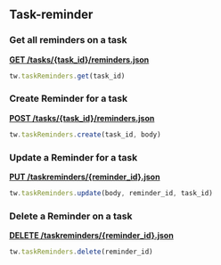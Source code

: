 ## Task-reminder

### Get all reminders on a task

[**GET /tasks/{task_id}/reminders.json**](https://developer.teamwork.com/projects/task-reminders/get-all-reminders-on-a-task)

```js
tw.taskReminders.get(task_id)
```

### Create Reminder for a task

[**POST /tasks/{task_id}/reminders.json**](https://developer.teamwork.com/projects/task-reminders/create-a-reminder-on-a-task)

```js
tw.taskReminders.create(task_id, body)
```

### Update a Reminder for a task

[**PUT /taskreminders/{reminder_id}.json**](https://developer.teamwork.com/projects/task-reminders/update-an-existing-reminder-on-a-task)

```js
tw.taskReminders.update(body, reminder_id, task_id)
```

### Delete a Reminder on a task

[**DELETE /taskreminders/{reminder_id}.json**](https://developer.teamwork.com/projects/task-reminders/delete-an-existing-reminder-on-a-task)

```js
tw.taskReminders.delete(reminder_id)
```
